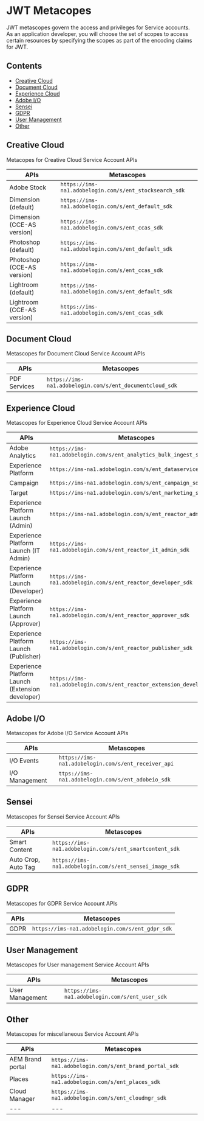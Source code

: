 
# JWT Metacopes

JWT metascopes govern the access and privileges for Service accounts. As an application developer, you will choose the set of scopes to access certain resources by specifying the scopes as part of the encoding claims for JWT.

<!-- doctoc command: doctoc . --title "## Contents" --entryprefix 1. --gitlab --maxlevel 3 -->

<!-- START doctoc generated TOC please keep comment here to allow auto update -->
<!-- DON'T EDIT THIS SECTION, INSTEAD RE-RUN doctoc TO UPDATE -->
## Contents

- [Creative Cloud](#creative-cloud)
- [Document Cloud](#document-cloud)
- [Experience Cloud](#experience-cloud)
- [Adobe I/O](#adobe-io)
- [Sensei](#sensei)
- [GDPR](#gdpr)
- [User Management](#user-management)
- [Other](#other)
<!-- END doctoc generated TOC please keep comment here to allow auto update -->

## Creative Cloud
Metacopes for Creative Cloud Service Account APIs

APIs | Metascopes
---|---
Adobe Stock | ``https://ims-na1.adobelogin.com/s/ent_stocksearch_sdk``
Dimension (default) | ``https://ims-na1.adobelogin.com/s/ent_default_sdk`` 
Dimension (CCE-AS version) | ``https://ims-na1.adobelogin.com/s/ent_ccas_sdk``
Photoshop (default) |  ``https://ims-na1.adobelogin.com/s/ent_default_sdk`` 
Photoshop (CCE-AS version) | ``https://ims-na1.adobelogin.com/s/ent_ccas_sdk``
Lightroom (default) |  ``https://ims-na1.adobelogin.com/s/ent_default_sdk`` 
Lightroom (CCE-AS version) | ``https://ims-na1.adobelogin.com/s/ent_ccas_sdk``


## Document Cloud
Metascopes for Document Cloud Service Account APIs

APIs | Metascopes
---- | ----
PDF Services | ``https://ims-na1.adobelogin.com/s/ent_documentcloud_sdk``

## Experience Cloud
Metascopes for Experience Cloud Service Account APIs

APIs | Metascopes
---|---
Adobe Analytics | ``https://ims-na1.adobelogin.com/s/ent_analytics_bulk_ingest_sdk``
Experience Platform | ``https://ims-na1.adobelogin.com/s/ent_dataservices_sdk``
Campaign | ``https://ims-na1.adobelogin.com/s/ent_campaign_sdk``
Target | ``https://ims-na1.adobelogin.com/s/ent_marketing_sdk``
Experience Platform Launch (Admin) | ``https://ims-na1.adobelogin.com/s/ent_reactor_admin_sdk``
Experience Platform Launch (IT Admin) | ``https://ims-na1.adobelogin.com/s/ent_reactor_it_admin_sdk``
Experience Platform Launch (Developer) | ``https://ims-na1.adobelogin.com/s/ent_reactor_developer_sdk``
Experience Platform Launch (Approver) | ``https://ims-na1.adobelogin.com/s/ent_reactor_approver_sdk``
Experience Platform Launch (Publisher) | ``https://ims-na1.adobelogin.com/s/ent_reactor_publisher_sdk``
Experience Platform Launch (Extension developer) | ``https://ims-na1.adobelogin.com/s/ent_reactor_extension_developer_sdk``

## Adobe I/O
Metascopes for Adobe I/O Service Account APIs

APIs | Metascopes
---|---
I/O Events | ``https://ims-na1.adobelogin.com/s/ent_receiver_api``
I/O Management | ``ttps://ims-na1.adobelogin.com/s/ent_adobeio_sdk``

## Sensei 
Metascopes for Sensei Service Account APIs

APIs | Metascopes
---|---
Smart Content | ``https://ims-na1.adobelogin.com/s/ent_smartcontent_sdk``
Auto Crop, Auto Tag | ``https://ims-na1.adobelogin.com/s/ent_sensei_image_sdk``

## GDPR
Metascopes for GDPR Service Account APIs

APIs | Metascopes
---|---
GDPR | ``https://ims-na1.adobelogin.com/s/ent_gdpr_sdk``

## User Management
Metascopes for User management Service Account APIs

APIs | Metascopes
---|---
User Management | ``https://ims-na1.adobelogin.com/s/ent_user_sdk``

## Other
Metascopes for miscellaneous Service Account APIs

APIs | Metascopes
---- | ----
AEM Brand portal | ``https://ims-na1.adobelogin.com/s/ent_brand_portal_sdk``
Places | ``https://ims-na1.adobelogin.com/s/ent_places_sdk``
Cloud Manager | ``https://ims-na1.adobelogin.com/s/ent_cloudmgr_sdk``
---|---


